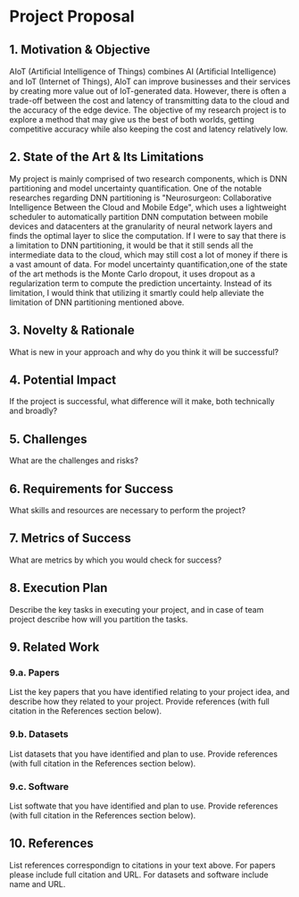 # Project Proposal

## 1. Motivation & Objective

AIoT (Artiﬁcial Intelligence of Things) combines AI (Artiﬁcial Intelligence) and IoT (Internet of Things), AIoT can improve businesses and their services by creating more value out of IoT-generated data. However, there is often a trade-off between the cost and latency of transmitting data to the cloud and the accuracy of the edge device. The objective of my research project is to explore a method that may give us the best of both worlds, getting competitive accuracy while also keeping the cost and latency relatively low.

## 2. State of the Art & Its Limitations

My project is mainly comprised of two research components, which is DNN partitioning and model uncertainty quantification. One of the notable researches regarding DNN partitioning is "Neurosurgeon: Collaborative Intelligence Between the Cloud and Mobile Edge", which uses a lightweight scheduler to automatically partition DNN computation between mobile devices and datacenters at the granularity of neural network layers and finds the optimal layer to slice the computation. If I were to say that there is a limitation to DNN partitioning, it would be that it still sends all the intermediate data to the cloud, which may still cost a lot of money if there is a vast amount of data. For model uncertainty quantification,one of the state of the art methods is the Monte Carlo dropout, it uses dropout as a regularization term to compute the prediction uncertainty. Instead of its limitation, I would think that utilizing it smartly could help alleviate the limitation of DNN partitioning mentioned above.

## 3. Novelty & Rationale

What is new in your approach and why do you think it will be successful?

## 4. Potential Impact

If the project is successful, what difference will it make, both technically and broadly?

## 5. Challenges

What are the challenges and risks?

## 6. Requirements for Success

What skills and resources are necessary to perform the project?

## 7. Metrics of Success

What are metrics by which you would check for success?

## 8. Execution Plan

Describe the key tasks in executing your project, and in case of team project describe how will you partition the tasks.

## 9. Related Work

### 9.a. Papers

List the key papers that you have identified relating to your project idea, and describe how they related to your project. Provide references (with full citation in the References section below).

### 9.b. Datasets

List datasets that you have identified and plan to use. Provide references (with full citation in the References section below).

### 9.c. Software

List softwate that you have identified and plan to use. Provide references (with full citation in the References section below).

## 10. References

List references correspondign to citations in your text above. For papers please include full citation and URL. For datasets and software include name and URL.
